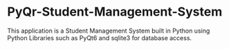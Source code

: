 # PyQr-Student-Management-System

This application is a Student Management System built in Python using Python Libraries such as PyQt6 and sqlite3 for database access.
